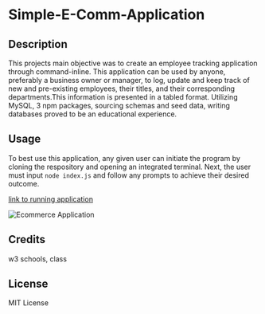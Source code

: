 # Simple-E-Comm-Application
## Description
This projects main objective was to create an employee tracking  application through command-inline. This application can be used by anyone, preferably a business owner or manager, to log, update and keep track of new and pre-existing employees, their titles, and their corresponding departments.This information is presented in a tabled format. Utilizing MySQL, 3 npm packages, sourcing schemas and seed data, writing databases proved to be an educational experience.

## Usage
To best use this application, any given user can initiate the program by cloning the respository and opening an integrated terminal. Next, the user must input `node index.js` and follow any prompts to achieve their desired outcome. 

[link to running application]()

![Ecommerce Application]()

## Credits
w3 schools, class
## License
MIT License